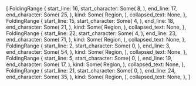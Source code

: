 [
    FoldingRange {
        start_line: 16,
        start_character: Some(
            8,
        ),
        end_line: 17,
        end_character: Some(
            25,
        ),
        kind: Some(
            Region,
        ),
        collapsed_text: None,
    },
    FoldingRange {
        start_line: 15,
        start_character: Some(
            4,
        ),
        end_line: 18,
        end_character: Some(
            21,
        ),
        kind: Some(
            Region,
        ),
        collapsed_text: None,
    },
    FoldingRange {
        start_line: 22,
        start_character: Some(
            4,
        ),
        end_line: 23,
        end_character: Some(
            71,
        ),
        kind: Some(
            Region,
        ),
        collapsed_text: None,
    },
    FoldingRange {
        start_line: 2,
        start_character: Some(
            0,
        ),
        end_line: 3,
        end_character: Some(
            54,
        ),
        kind: Some(
            Region,
        ),
        collapsed_text: None,
    },
    FoldingRange {
        start_line: 5,
        start_character: Some(
            0,
        ),
        end_line: 19,
        end_character: Some(
            17,
        ),
        kind: Some(
            Region,
        ),
        collapsed_text: None,
    },
    FoldingRange {
        start_line: 21,
        start_character: Some(
            0,
        ),
        end_line: 24,
        end_character: Some(
            35,
        ),
        kind: Some(
            Region,
        ),
        collapsed_text: None,
    },
]